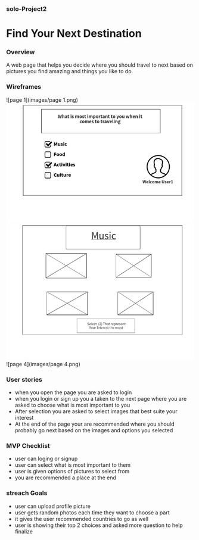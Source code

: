 ### solo-Project2

# Find Your Next Destination


### Overview
A web page that helps you decide where you should travel to next based on pictures you find amazing and things you like to do.

### Wireframes 


![page 1](images/page 1.png)
![page 2](images/Page_2.png)
![page 3](images/Page_3.png)
![page 4](images/page 4.png)


### User stories 

* when you open the page you are asked to login
* when you login or sign up you a taken to the next page where you are asked to choose what is most important to you 
* After selection you are asked to select images that best suite your interest 
* At the end of the page your are recommended where you should probably go next based on the images and options you selected 


### MVP Checklist 

* user can loging or signup 
* user can select what is most important to them
* user is given options of pictures to select from 
* you are recommended a place at the end 

### streach Goals 

* user can upload profile picture 
* user gets random photos each time they want to choose a part
* it gives the user recommended countries to go as well
* user is showing their top 2 choices and asked more question to help finalize 